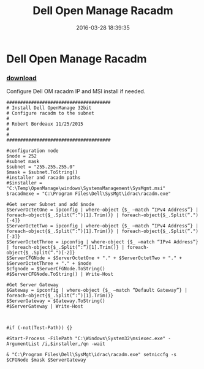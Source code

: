 ﻿---
pid:            6270
poster:         Robert Bordeaux
title:          Dell Open Manage Racadm 
date:           2016-03-28 18:39:35
format:         posh
parent:         0
parent:         0

---

# Dell Open Manage Racadm 

### [download](6270.ps1)

Configure Dell OM racadm IP and MSI install if needed.

```posh
######################################
# Install Dell OpenManage 32bit
# Configure racadm to the subnet
#
# Robert Bordeaux 11/25/2015
#
#
######################################

#configuration node
$node = 252
#subnet mask
$subnet = "255.255.255.0"
$mask = $subnet.ToString()
#installer and racadm paths
#$installer = "C:\Temp\OpenManage\windows\SystemsManagement\SysMgmt.msi"
$racadmexe = "C:\Program Files\Dell\SysMgt\idrac\racadm.exe"

#Get server Subnet and add $node
$ServerOctetOne = ipconfig | where-object {$_ –match “IPv4 Address”} | foreach-object{$_.Split(“:”)[1].Trim()} | foreach-object{$_.Split(“.")[-4]} 
$ServerOctetTwo = ipconfig | where-object {$_ –match “IPv4 Address”} | foreach-object{$_.Split(“:”)[1].Trim()} | foreach-object{$_.Split(“.")[-3]} 
$ServerOctetThree = ipconfig | where-object {$_ –match “IPv4 Address”} | foreach-object{$_.Split(“:”)[1].Trim()} | foreach-object{$_.Split(“.")[-2]} 
$ServerCFGNode = $ServerOctetOne + "." + $ServerOctetTwo + "." + $ServerOctetThree + "." + $node
$cfgnode = $ServerCFGNode.ToString()
#$ServerCFGNode.ToString() | Write-Host

#Get Server Gateway
$Gateway = ipconfig | where-object {$_ –match “Default Gateway”} | foreach-object{$_.Split(“:”)[1].Trim()}
$ServerGateway = $Gateway.ToString()
#$ServerGateway | Write-Host



#if (-not(Test-Path)) {}

#Start-Process -FilePath "C:\Windows\System32\msiexec.exe" -ArgumentList /i,$installer,/qn -wait

& "C:\Program Files\Dell\SysMgt\idrac\racadm.exe" setniccfg -s $CFGNode $mask $ServerGateway
```
